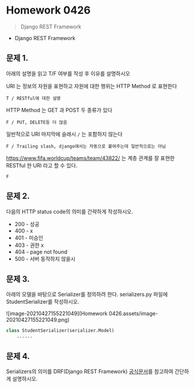 # Homework 0426

> Django REST Framework



* Django REST Framework





## 문제 1. 

아래의 설명을 읽고 T/F 여부를 작성 후 이유를 설명하시오



URI 는 정보의 자원을 표현하고 자원에 대한 행위는 HTTP Method 로 표현한다

```
T / RESTful에 대한 설명
```

HTTP Method 는 GET 과 POST 두 종류가 있다

```
F / PUT, DELETE등 더 많음
```

일반적으로 URI 마지막에 슬래시 `/` 는 포함하지 않는다

```
F / Trailing slash, django에서는 자동으로 붙여주는데 일반적으로는 아님
```

https://www.fifa.worldcup/teams/team/43822/ 는 계층 관계를 잘 표현한 RESTful 한 URI 라고 할 수 있다.

```
F
```











## 문제 2. 

다음의 HTTP status code의 의미를 간략하게 작성하시오.



* 200 - 성공
* 400 - x
* 401 - 미승인
* 403 - 권한 x
* 404 - page not found
* 500 - 서버 동작하지 않을시







## 문제 3. 

아래의 모델을 바탕으로 Serializer를 정의하려 한다. serializers.py 파일에 StudentSerializer를 작성하시오.

![image-20210427155221049](Homework 0426.assets/image-20210427155221049.png)



```python
class StudentSerializer(serializer.Model)
	......
```









## 문제 4. 

Serializers의 의미를 DRF(Django REST Framework) [공식문서](https://www.django-rest-framework.org/)를 참고하여 간단하게 설명하시오.



```

```

